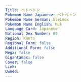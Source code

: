 ```yaml
---
﻿Title: ベトベトン
Pokemon Name Japanese: ベトベトン
Pokemon Name German: Sleimok
Pokemon Name English: Muk
Language Card: Japanese
National Dex Number: 89
Region: Kanto
Regional Form: false
Additional Form: false
Mega: false
Gigantamax: false
Cover: false
Link: 
Owned: 
---
```

